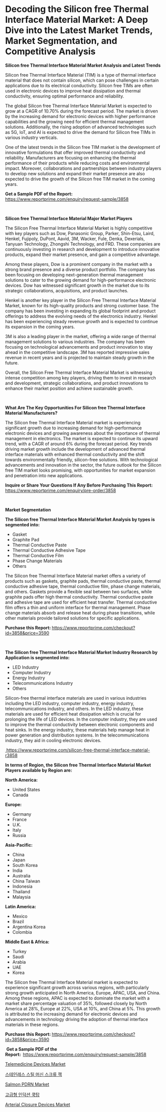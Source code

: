 <p><h1>Decoding the Silicon free Thermal Interface Material Market: A Deep Dive into the Latest Market Trends, Market Segmentation, and Competitive Analysis</h1></p><p><strong>Silicon free Thermal Interface Material Market Analysis and Latest Trends</strong></p>
<p><p>Silicon free Thermal Interface Material (TIM) is a type of thermal interface material that does not contain silicon, which can pose challenges in certain applications due to its electrical conductivity. Silicon free TIMs are often used in electronic devices to improve heat dissipation and thermal conductivity, ensuring optimal performance and reliability.</p><p>The global Silicon free Thermal Interface Material Market is expected to grow at a CAGR of 10.70% during the forecast period. The market is driven by the increasing demand for electronic devices with higher performance capabilities and the growing need for efficient thermal management solutions. Additionally, the rising adoption of advanced technologies such as 5G, IoT, and AI is expected to drive the demand for Silicon free TIMs in various industry verticals.</p><p>One of the latest trends in the Silicon free TIM market is the development of innovative formulations that offer improved thermal conductivity and reliability. Manufacturers are focusing on enhancing the thermal performance of their products while reducing costs and environmental impact. Moreover, collaborations and partnerships between industry players to develop new solutions and expand their market presence are also expected to drive the growth of the Silicon free TIM market in the coming years.</p></p>
<p><strong>Get a Sample PDF of the Report:&nbsp;</strong> <a href="https://www.reportprime.com/enquiry/request-sample/3858">https://www.reportprime.com/enquiry/request-sample/3858</a></p>
<p>&nbsp;</p>
<p><strong>Silicon free Thermal Interface Material Major Market Players</strong></p>
<p><p>The Silicon Free Thermal Interface Material Market is highly competitive with key players such as Dow, Panasonic Group, Parker, Shin-Etsu, Laird, Henkel, Fujipoly, DuPont, Aavid, 3M, Wacker, Fule, Denka, Dexerials, Tanyuan Technology, Zhongshi Technology, and FRD. These companies are continuously investing in research and development to introduce innovative products, expand their market presence, and gain a competitive advantage.</p><p>Among these players, Dow is a prominent company in the market with a strong brand presence and a diverse product portfolio. The company has been focusing on developing next-generation thermal management solutions to cater to the growing demand for high-performance electronic devices. Dow has witnessed significant growth in the market due to its strategic collaborations, acquisitions, and product launches.</p><p>Henkel is another key player in the Silicon Free Thermal Interface Material Market, known for its high-quality products and strong customer base. The company has been investing in expanding its global footprint and product offerings to address the evolving needs of the electronics industry. Henkel has been experiencing steady revenue growth and is expected to continue its expansion in the coming years.</p><p>3M is also a leading player in the market, offering a wide range of thermal management solutions to various industries. The company has been focusing on technological advancements and product innovation to stay ahead in the competitive landscape. 3M has reported impressive sales revenue in recent years and is projected to maintain steady growth in the future.</p><p>Overall, the Silicon Free Thermal Interface Material Market is witnessing intense competition among key players, driving them to invest in research and development, strategic collaborations, and product innovations to enhance their market position and achieve sustainable growth.</p></p>
<p>&nbsp;</p>
<p><strong>What Are The Key Opportunities For Silicon free Thermal Interface Material Manufacturers?</strong></p>
<p><p>The Silicon free Thermal Interface Material market is experiencing significant growth due to increasing demand for high-performance electronic devices and growing awareness about the importance of thermal management in electronics. The market is expected to continue its upward trend, with a CAGR of around 6% during the forecast period. Key trends driving market growth include the development of advanced thermal interface materials with enhanced thermal conductivity and the shift towards environmentally friendly, silicon-free solutions. With technological advancements and innovation in the sector, the future outlook for the Silicon free TIM market looks promising, with opportunities for market expansion and penetration into new applications.</p></p>
<p><strong>Inquire or Share Your Questions If Any Before Purchasing This Report:</strong> <a href="https://www.reportprime.com/enquiry/pre-order/3858">https://www.reportprime.com/enquiry/pre-order/3858</a></p>
<p>&nbsp;</p>
<p><strong>Market Segmentation</strong></p>
<p><strong>The Silicon free Thermal Interface Material Market Analysis by types is segmented into:</strong></p>
<p><ul><li>Gasket</li><li>Graphite Pad</li><li>Thermal Conductive Paste</li><li>Thermal Conductive Adhesive Tape</li><li>Thermal Conductive Film</li><li>Phase Change Materials</li><li>Others</li></ul></p>
<p><p>The Silicon free Thermal Interface Material market offers a variety of products such as gaskets, graphite pads, thermal conductive paste, thermal conductive adhesive tape, thermal conductive film, phase change materials, and others. Gaskets provide a flexible seal between two surfaces, while graphite pads offer high thermal conductivity. Thermal conductive paste and adhesive tape are used for efficient heat transfer. Thermal conductive film offers a thin and uniform interface for thermal management. Phase change materials absorb and release heat during phase transitions, while other materials provide tailored solutions for specific applications.</p></p>
<p><strong>Purchase this Report:&nbsp;</strong><a href="https://www.reportprime.com/checkout?id=3858&price=3590">https://www.reportprime.com/checkout?id=3858&price=3590</a></p>
<p>&nbsp;</p>
<p><strong>The Silicon free Thermal Interface Material Market Industry Research by Application is segmented into:</strong></p>
<p><ul><li>LED Industry</li><li>Computer Industry</li><li>Energy Industry</li><li>Telecommunications Industry</li><li>Others</li></ul></p>
<p><p>Silicon-free thermal interface materials are used in various industries including the LED industry, computer industry, energy industry, telecommunications industry, and others. In the LED industry, these materials are used for efficient heat dissipation which is crucial for prolonging the life of LED devices. In the computer industry, they are used to improve the thermal conductivity between electronic components and heat sinks. In the energy industry, these materials help manage heat in power generation and distribution systems. In the telecommunications industry, they aid in cooling electronic devices.</p></p>
<p><a href="https://www.reportprime.com/silicon-free-thermal-interface-material-r3858">&nbsp;https://www.reportprime.com/silicon-free-thermal-interface-material-r3858</a></p>
<p><strong>In terms of Region, the Silicon free Thermal Interface Material Market Players available by Region are:</strong></p>
<p>
    <p> <strong> North America: </strong>
        <ul>
            <li>United States</li>
            <li>Canada</li>
        </ul>
        </p> 
    <p> <strong> Europe: </strong>
        <ul>
            <li>Germany</li>
            <li>France</li>
            <li>U.K.</li>
            <li>Italy</li>
            <li>Russia</li>
        </ul>
        </p> 
    <p> <strong> Asia-Pacific: </strong>
        <ul>
            <li>China</li>
            <li>Japan</li>
            <li>South Korea</li>
            <li>India</li>
            <li>Australia</li>
            <li>China Taiwan</li>
            <li>Indonesia</li>
            <li>Thailand</li>
            <li>Malaysia</li>
        </ul>
        </p> 
    <p> <strong> Latin America: </strong>
        <ul>
            <li>Mexico</li>
            <li>Brazil</li>
            <li>Argentina Korea</li>
            <li>Colombia</li>
        </ul>
        </p> 
    <p> <strong> Middle East & Africa: </strong>
        <ul>
            <li>Turkey</li>
            <li>Saudi</li>
            <li>Arabia</li>
            <li>UAE</li>
            <li>Korea</li>
        </ul>
    </p>
    </p>
<p><p>The Silicon free Thermal Interface Material market is expected to experience significant growth across various regions, with particularly strong growth anticipated in North America, Europe, APAC, USA, and China. Among these regions, APAC is expected to dominate the market with a market share percentage valuation of 35%, followed closely by North America at 28%, Europe at 22%, USA at 10%, and China at 5%. This growth is attributed to the increasing demand for electronic devices and advancements in technology driving the adoption of thermal interface materials in these regions.</p></p>
<p><strong>Purchase this Report: </strong><a href="https://www.reportprime.com/checkout?id=3858&price=3590">https://www.reportprime.com/checkout?id=3858&price=3590</a></p>
<p>&nbsp;<strong>Get a Sample PDF of the Report:&nbsp;&nbsp;</strong><a href="https://www.reportprime.com/enquiry/request-sample/3858">https://www.reportprime.com/enquiry/request-sample/3858</a></p>
<p><strong></strong></p>
<p><p><a href="https://medium.com/@fredyconn_73380/exploring-telemedicine-devices-market-dynamics-global-trends-and-future-growth-prospects-2024-04a4e0d78230">Telemedicine Devices Market</a></p><p><a href="https://github.com/giancarlo642004/Market-Research-Report-List-3/blob/main/4269136103564.md">스테인레스 스틸 머신 스크류 잭</a></p><p><a href="https://medium.com/@borisfisher2023/salmon-pdrn-industry-sector-market-dynamics-and-future-scenarios-2024-2031-8f678602a681">Salmon PDRN Market</a></p><p><a href="https://github.com/rustymarie2024/Market-Research-Report-List-2/blob/main/7867648103565.md">고급형 인덕션 쿡탑</a></p><p><a href="https://medium.com/@sloanlkins7856/arterial-closure-devices-market-global-market-insights-and-sales-trends-2024-to-2031-935044fe9f7e">Arterial Closure Devices Market</a></p></p>